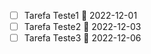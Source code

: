 - [ ] Tarefa Teste1 📅 2022-12-01
- [ ] Tarefa Teste2 📅 2022-12-03
- [ ] Tarefa Teste3 📅 2022-12-06 
